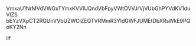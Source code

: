 VmxaU1NrMVdVWGxTYmxKVVlUQndVbFpyVWtOVVJrVjVUbGhPYVdKV1duVlZS
bEYzVXpCT2RGUnVVbUZWClZEQTVRMmR3YldGWFJUMEtDbXRsWkE9PQoKY2Nn

ilf